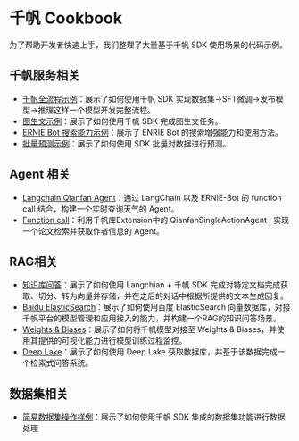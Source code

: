# 千帆 Cookbook

为了帮助开发者快速上手，我们整理了大量基于千帆 SDK 使用场景的代码示例。

## 千帆服务相关

- [千帆全流程示例](https://github.com/baidubce/bce-qianfan-sdk/tree/main/cookbook/finetune/console-finetune.ipynb)：展示了如何使用千帆 SDK 实现数据集->SFT微调->发布模型->推理这样一个模型开发完整流程。
- [图生文示例](https://github.com/baidubce/bce-qianfan-sdk/tree/main/cookbook/text2image.ipynb)：展示了如何使用千帆 SDK 完成图生文任务。
- [ERNIE Bot 搜索能力示例](https://github.com/baidubce/bce-qianfan-sdk/tree/main/cookbook/eb_search.ipynb)：展示了 ENRIE Bot 的搜索增强能力和使用方法。
- [批量预测示例](https://github.com/baidubce/bce-qianfan-sdk/tree/main/cookbook/eb_search.ipynb)：展示了如何使用 SDK 批量对数据进行预测。


## Agent 相关

- [Langchain Qianfan Agent](https://github.com/baidubce/bce-qianfan-sdk/tree/main/cookbook/agents/langchain_agent_with_qianfan_llm.ipynb)：通过 LangChain 以及 ERNIE-Bot 的 function call 结合，构建一个实时查询天气的 Agent。
- [Function call](https://github.com/baidubce/bce-qianfan-sdk/tree/main/cookbook/agents/qianfan_single_action_agent_example.ipynb)：利用千帆库Extension中的 QianfanSingleActionAgent , 实现一个论文检索并获取作者信息的 Agent。

## RAG相关

- [知识库问答](https://github.com/baidubce/bce-qianfan-sdk/tree/main/cookbook/RAG/question_anwsering/question_answering.ipynb)：展示了如何使用 Langchian + 千帆 SDK 完成对特定文档完成获取、切分、转为向量并存储，并在之后的对话中根据所提供的文本生成回复。
- [Baidu ElasticSearch](https://github.com/baidubce/bce-qianfan-sdk/tree/main/cookbook/RAG/baidu_elasticsearch/qianfan_baidu_elasticsearch.ipynb)：展示了如何使用百度 ElasticSearch 向量数据库，对接千帆平台的模型管理和应用接入的能力，并构建一个RAG的知识问答场景。
- [Weights & Biases](https://github.com/baidubce/bce-qianfan-sdk/tree/main/cookbook/RAG/wandb.ipynb)：展示了如何将千帆模型对接至 Weights & Biases，并使用其提供的可视化能力进行模型训练过程监控。 
- [Deep Lake](https://github.com/baidubce/bce-qianfan-sdk/tree/main/cookbook/RAG/deeplake_retrieval_qa.ipynb)：展示了如何使用 Deep Lake 获取数据库，并基于该数据完成一个检索式问答系统。

## 数据集相关

- [简易数据集操作样例](https://github.com/baidubce/bce-qianfan-sdk/tree/main/cookbook/dataset/dataset101.ipynb)：展示了如何使用千帆 SDK 集成的数据集功能进行数据处理
